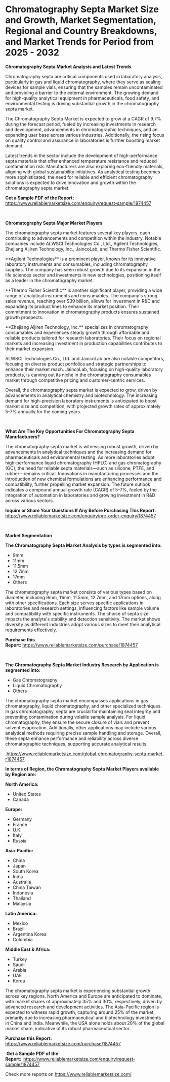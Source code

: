 <p><h1>Chromatography Septa Market Size and Growth, Market Segmentation, Regional and Country Breakdowns, and Market Trends for Period from 2025 -  2032</h1></p><p><strong>Chromatography Septa Market Analysis and Latest Trends</strong></p>
<p><p>Chromatography septa are critical components used in laboratory analysis, particularly in gas and liquid chromatography, where they serve as sealing devices for sample vials, ensuring that the samples remain uncontaminated and providing a barrier to the external environment. The growing demand for high-quality analytical equipment in pharmaceuticals, food safety, and environmental testing is driving substantial growth in the chromatography septa market.</p><p>The Chromatography Septa Market is expected to grow at a CAGR of 9.7% during the forecast period, fueled by increasing investments in research and development, advancements in chromatographic techniques, and an expanding user base across various industries. Additionally, the rising focus on quality control and assurance in laboratories is further boosting market demand.</p><p>Latest trends in the sector include the development of high-performance septa materials that offer enhanced temperature resistance and reduced contamination risk. Manufacturers are also exploring eco-friendly materials, aligning with global sustainability initiatives. As analytical testing becomes more sophisticated, the need for reliable and efficient chromatography solutions is expected to drive innovation and growth within the chromatography septa market.</p></p>
<p><strong>Get a Sample PDF of the Report:&nbsp;</strong> <a href="https://www.reliablemarketsize.com/enquiry/request-sample/1874457?utm_campaign=3089&utm_medium=2&utm_source=Github&utm_content=ia&utm_term=05032025&utm_id=chromatography-septa">https://www.reliablemarketsize.com/enquiry/request-sample/1874457</a></p>
<p>&nbsp;</p>
<p><strong>Chromatography Septa Major Market Players</strong></p>
<p><p>The chromatography septa market features several key players, each contributing to advancements and competition within the industry. Notable companies include ALWSCI Technologies Co., Ltd., Agilent Technologies, Zhejiang Aijiren Technology, Inc., JaincoLab, and Thermo Fisher Scientific.</p><p>**Agilent Technologies** is a prominent player, known for its innovative laboratory instruments and consumables, including chromatography supplies. The company has seen robust growth due to its expansion in the life sciences sector and investments in new technologies, positioning itself as a leader in the chromatography market.</p><p>**Thermo Fisher Scientific** is another significant player, providing a wide range of analytical instruments and consumables. The company's strong sales revenue, reaching over $39 billion, allows for investment in R&D and expanding its product lines to enhance its market position. Their commitment to innovation in chromatography products ensures sustained growth prospects.</p><p>**Zhejiang Aijiren Technology, Inc.** specializes in chromatography consumables and experiences steady growth through affordable and reliable products tailored for research laboratories. Their focus on regional markets and increasing investment in production capabilities contributes to their market expansion.</p><p>ALWSCI Technologies Co., Ltd. and JaincoLab are also notable competitors, focusing on diverse product portfolios and strategic partnerships to enhance their market reach. JaincoLab, focusing on high-quality laboratory products, is carving out its niche in the chromatography consumables market through competitive pricing and customer-centric services.</p><p>Overall, the chromatography septa market is expected to grow, driven by advancements in analytical chemistry and biotechnology. The increasing demand for high-precision laboratory instruments is anticipated to boost market size and competition, with projected growth rates of approximately 5-7% annually for the coming years.</p></p>
<p>&nbsp;</p>
<p><strong>What Are The Key Opportunities For Chromatography Septa Manufacturers?</strong></p>
<p><p>The chromatography septa market is witnessing robust growth, driven by advancements in analytical techniques and the increasing demand for pharmaceuticals and environmental testing. As more laboratories adopt high-performance liquid chromatography (HPLC) and gas chromatography (GC), the need for reliable septa materials—such as silicone, PTFE, and rubber—remains critical. Innovations in manufacturing processes and the introduction of new chemical formulations are enhancing performance and compatibility, further propelling market expansion. The future outlook indicates a compound annual growth rate (CAGR) of 5-7%, fueled by the integration of automation in laboratories and growing investment in R&D across various sectors.</p></p>
<p><strong>Inquire or Share Your Questions If Any Before Purchasing This Report:</strong> <a href="https://www.reliablemarketsize.com/enquiry/pre-order-enquiry/1874457?utm_campaign=3089&utm_medium=2&utm_source=Github&utm_content=ia&utm_term=05032025&utm_id=chromatography-septa">https://www.reliablemarketsize.com/enquiry/pre-order-enquiry/1874457</a></p>
<p>&nbsp;</p>
<p><strong>Market Segmentation</strong></p>
<p><strong>The Chromatography Septa Market Analysis by types is segmented into:</strong></p>
<p><ul><li>9mm</li><li>11mm</li><li>11.5mm</li><li>12.7mm</li><li>17mm</li><li>Others</li></ul></p>
<p><p>The chromatography septa market consists of various types based on diameter, including 9mm, 11mm, 11.5mm, 12.7mm, and 17mm options, along with other specifications. Each size serves specific applications in laboratories and research settings, influencing factors like sample volume and compatibility with specific instruments. The choice of septa size impacts the analyte's stability and detection sensitivity. The market shows diversity as different industries adopt various sizes to meet their analytical requirements effectively.</p></p>
<p><strong>Purchase this Report:&nbsp;</strong><a href="https://www.reliablemarketsize.com/purchase/1874457?utm_campaign=3089&utm_medium=2&utm_source=Github&utm_content=ia&utm_term=05032025&utm_id=chromatography-septa">https://www.reliablemarketsize.com/purchase/1874457</a></p>
<p>&nbsp;</p>
<p><strong>The Chromatography Septa Market Industry Research by Application is segmented into:</strong></p>
<p><ul><li>Gas Chromatography</li><li>Liquid Chromatography</li><li>Others</li></ul></p>
<p><p>The chromatography septa market encompasses applications in gas chromatography, liquid chromatography, and other specialized techniques. In gas chromatography, septa are crucial for maintaining seal integrity and preventing contamination during volatile sample analysis. For liquid chromatography, they ensure the secure closure of vials and prevent solvent evaporation. Additionally, other applications may include various analytical methods requiring precise sample handling and storage. Overall, these septa enhance performance and reliability across diverse chromatographic techniques, supporting accurate analytical results.</p></p>
<p><a href="https://www.reliablemarketsize.com/global-chromatography-septa-market-r1874457?utm_campaign=3089&utm_medium=2&utm_source=Github&utm_content=ia&utm_term=05032025&utm_id=chromatography-septa">&nbsp;https://www.reliablemarketsize.com/global-chromatography-septa-market-r1874457</a></p>
<p><strong>In terms of Region, the Chromatography Septa Market Players available by Region are:</strong></p>
<p>
    <p> <strong> North America: </strong>
        <ul>
            <li>United States</li>
            <li>Canada</li>
        </ul>
        </p> 
    <p> <strong> Europe: </strong>
        <ul>
            <li>Germany</li>
            <li>France</li>
            <li>U.K.</li>
            <li>Italy</li>
            <li>Russia</li>
        </ul>
        </p> 
    <p> <strong> Asia-Pacific: </strong>
        <ul>
            <li>China</li>
            <li>Japan</li>
            <li>South Korea</li>
            <li>India</li>
            <li>Australia</li>
            <li>China Taiwan</li>
            <li>Indonesia</li>
            <li>Thailand</li>
            <li>Malaysia</li>
        </ul>
        </p> 
    <p> <strong> Latin America: </strong>
        <ul>
            <li>Mexico</li>
            <li>Brazil</li>
            <li>Argentina Korea</li>
            <li>Colombia</li>
        </ul>
        </p> 
    <p> <strong> Middle East & Africa: </strong>
        <ul>
            <li>Turkey</li>
            <li>Saudi</li>
            <li>Arabia</li>
            <li>UAE</li>
            <li>Korea</li>
        </ul>
    </p>
    </p>
<p><p>The chromatography septa market is experiencing substantial growth across key regions. North America and Europe are anticipated to dominate, with market shares of approximately 35% and 30%, respectively, driven by advanced research and development activities. The Asia-Pacific region is expected to witness rapid growth, capturing around 25% of the market, primarily due to increasing pharmaceutical and biotechnology investments in China and India. Meanwhile, the USA alone holds about 20% of the global market share, indicative of its robust pharmaceutical sector.</p></p>
<p><strong>Purchase this Report: </strong><a href="https://www.reliablemarketsize.com/purchase/1874457?utm_campaign=3089&utm_medium=2&utm_source=Github&utm_content=ia&utm_term=05032025&utm_id=chromatography-septa">https://www.reliablemarketsize.com/purchase/1874457</a></p>
<p>&nbsp;<strong>Get a Sample PDF of the Report:&nbsp;&nbsp;</strong><a href="https://www.reliablemarketsize.com/enquiry/request-sample/1874457?utm_campaign=3089&utm_medium=2&utm_source=Github&utm_content=ia&utm_term=05032025&utm_id=chromatography-septa">https://www.reliablemarketsize.com/enquiry/request-sample/1874457</a></p>
<p><strong></strong></p>
<p>Check more reports on <a href="https://www.reliablemarketsize.com/?utm_campaign=3089&utm_medium=2&utm_source=Github&utm_content=ia&utm_term=05032025&utm_id=chromatography-septa">https://www.reliablemarketsize.com/</a></p>